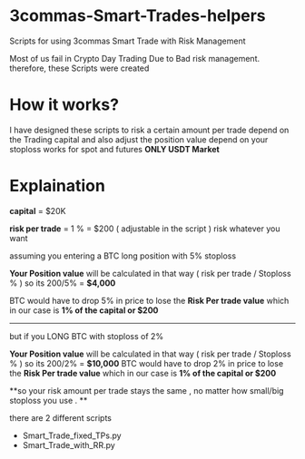 # 3commas-Smart-Trades-helpers
Scripts for using 3commas Smart Trade with Risk Management

Most of us fail in Crypto Day Trading Due to Bad risk management. 
therefore, these Scripts were created 

# How it works?
I have designed these scripts to risk a certain amount per trade depend on the Trading capital and also adjust the position value depend on your stoploss 
works for spot and futures **ONLY USDT Market**

# Explaination 

**capital** = $20K

**risk per trade** = 1 % = $200 ( adjustable in the script ) risk whatever you want 

assuming you entering a BTC long position with 5% stoploss 

**Your Position value** will be calculated in that way ( risk per trade / Stoploss % ) so its 200/5% = **$4,000**

BTC would have to drop 5% in price to lose the **Risk Per trade value** which in our case is **1% of the capital or $200**

******************
but if you LONG BTC with stoploss of 2% 

**Your Position value** will be calculated in that way ( risk per trade / Stoploss % ) so its 200/2% = **$10,000**
BTC would have to drop 2% in price to lose the **Risk Per trade value** which in our case is **1% of the capital or $200**

**so your risk amount per trade stays the same , no matter how small/big stoploss you use .
**



there are 2 different scripts 
* Smart_Trade_fixed_TPs.py
* Smart_Trade_with_RR.py
